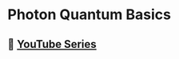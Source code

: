 # Photon Quantum Basics

## 🎥 [YouTube Series](https://www.youtube.com/playlist?list=PLJ63-yFqAUQ9J3BUpjvZ9C8Ezs88bn52C)
